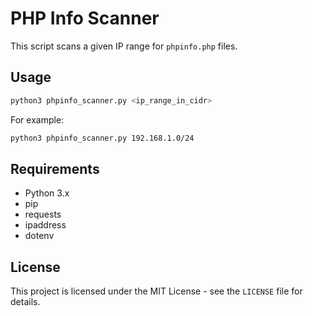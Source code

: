 # PHP Info Scanner

This script scans a given IP range for `phpinfo.php` files.

## Usage

```bash
python3 phpinfo_scanner.py <ip_range_in_cidr>
```

For example:

```bash
python3 phpinfo_scanner.py 192.168.1.0/24
```

## Requirements

*   Python 3.x
*   pip
*   requests
*   ipaddress
*   dotenv

## License

This project is licensed under the MIT License - see the `LICENSE` file for details.
